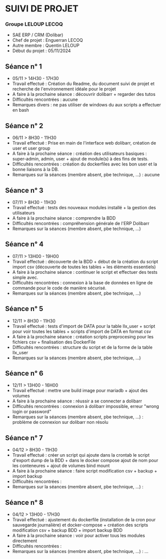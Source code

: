 # SUIVI DE PROJET

### Groupe LELOUP LECOQ

* SAE ERP / CRM (Dolibar)
* Chef de projet : Enguerran LECOQ
* Autre membre : Quentin LELOUP
* Début du projet : 05/11/2024


## Séance n° 1

* 05/11 > 14H30 - 17H30
* Travail effectué : Création du Readme, du document suivi de projet
  et recherche de l'environnement idéale pour le projet
* A faire à la prochaine séance : découvrir dolibarr + regarder des tutos
* Difficultés rencontrées : aucune
* Remarques divers : ne pas utiliser de windows du aux scripts a effectuer en bash


## Séance n° 2

* 06/11 > 8H30 - 11H30
* Travail effectué : Prise en main de l'interface web dolibarr, création de user et user group
* A faire à la prochaine séance : création des utilisateurs basiques : super-admin, admin, user + ajout de module(s) à des fins de tests.
* Difficultés rencontrées : création du dockerfiles avec les bon user et la bonne liaisons à la DB.
* Remarques sur la séances (membre absent, pbe technique, ...) : aucune


## Séance n° 3

* 07/11 > 8H30 - 11H30
* Travail effectué : tests des nouveaux modules installé + la gestion des utilisateurs
* A faire à la prochaine séance : comprendre la BDD
* Difficultés rencontrées : compréhension générale de l'ERP Dolibarr
* Remarques sur la séances (membre absent, pbe technique, ...)

## Séance n° 4

* 07/11 > 13H00 - 19H00
* Travail effectué : découverte de la BDD + début de la création du script import csv (découverte de toutes les tables + les éléments essentiels)
* A faire à la prochaine séance : continuer le script et effectuer des tests simple avec.
* Difficultés rencontrées : connexion à la base de données en ligne de commande pour le code de manière sécurisé.
* Remarques sur la séances (membre absent, pbe technique, ...)

## Séance n° 5

* 12/11 > 8H30 - 11H30
* Travail effectué : tests d'import de DATA pour la table llx_user + script pour voir toutes les tables + scripts d'import de DATA en format csv
* A faire à la prochaine séance : création scripts preprocesing pour les fichiers csv + finalisation des DockerFile 
* Difficultés rencontrées : structure du script et de la forme de la table llx_user
* Remarques sur la séances (membre absent, pbe technique, ...)


## Séance n° 6

* 12/11 > 13H00 - 16H00
* Travail effectué : mettre une build image pour mariadb + ajout des volumes
* A faire à la prochaine séance : réussir a se connecter a dolibarr
* Difficultés rencontrées : connexion à dolibarr impossible, erreur "wrong login or password"
* Remarques sur la séances (membre absent, pbe technique, ...) : problème de connexion sur dolibarr non résolu

## Séance n° 7

* 04/12 > 8H30 - 11H30
* Travail effectué : créer un script qui ajoute dans la crontab le script d'export dump de la BDD + dans le docker compose ajout de nom pour les conteneures + ajout de volumes bind mount
* A faire à la prochaine séance : faire script modification csv + backup + import backup
* Difficultés rencontrées : 
* Remarques sur la séances (membre absent, pbe technique, ...) : 

## Séance n° 8

* 04/12 > 13H00 - 17H30
* Travail effectué : ajustement du dockerfile (installation de la cron pour sauvegarde journalière) et docker-compose + création des scripts modification csv + backup BDD + import backup BDD
* A faire à la prochaine séance : voir pour activer tous les modules directement
* Difficultés rencontrées : 
* Remarques sur la séances (membre absent, pbe technique, ...) : 
...
